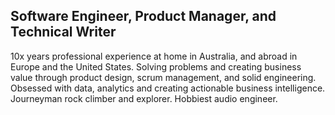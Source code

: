 ## Software Engineer, Product Manager, and Technical Writer

10x years professional experience at home in Australia, and abroad in
Europe and the United States. Solving problems and creating business
value through product design, scrum management, and solid engineering.
Obsessed with data, analytics and creating actionable business
intelligence. Journeyman rock climber and explorer. Hobbiest audio
engineer.

